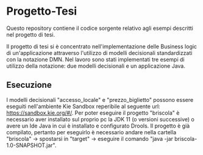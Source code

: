 # Progetto-Tesi
Questo repository contiene il codice sorgente relativo agli esempi descritti nel progetto di tesi.

Il progetto di tesi si è concentrato nell'implementazione delle Business logic di un'applicazione attraverso l'utilizzo di modelli decisionali standardizzati con la notazione DMN.
Nel lavoro sono stati implementati tre esempi di utilizzo della notazione: due modelli decisionali e un applicazione Java.

## Esecuzione
I modelli decisionali "accesso_locale" e "prezzo_biglietto" possono essere eseguiti nell'ambiente Kie Sandbox reperibile al seguente url: https://sandbox.kie.org/#/.
Per poter eseguire il progetto "briscola" è necessario aver installato sul proprio pc la JDK 11 (o versioni successive) o avere un Ide Java in cui è installato e configurato Drools. Il progetto è già compilato, pertanto per eseguirlo è necessario andare nella cartella "briscola" -> spostarsi in "target" -> eseguire il comando "java -jar briscola-1.0-SNAPSHOT.jar".
